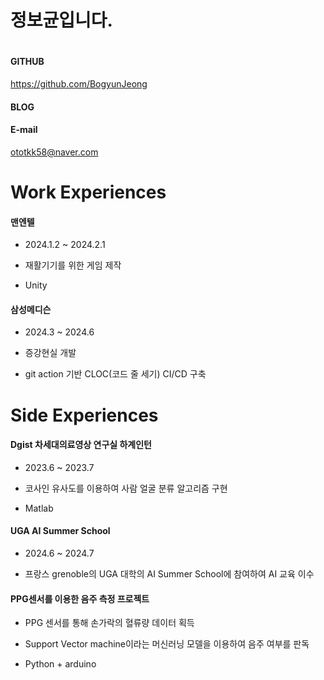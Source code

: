 # 정보균입니다.

# 

#### GITHUB  
https://github.com/BogyunJeong

#### BLOG

#### E-mail    
ototkk58@naver.com

# Work Experiences

#### 맨엔텔

- 2024.1.2 ~ 2024.2.1

- 재활기기를 위한 게임 제작

- Unity



#### 삼성메디슨

- 2024.3 ~ 2024.6

- 증강현실 개발

- git action 기반 CLOC(코드 줄 세기) CI/CD 구축







# Side Experiences

#### Dgist 차세대의료영상 연구실 하계인턴

- 2023.6 ~ 2023.7

- 코사인 유사도를 이용하여 사람 얼굴 분류 알고리즘 구현

- Matlab

#### UGA AI Summer School

- 2024.6 ~ 2024.7

- 프랑스 grenoble의 UGA 대학의 AI Summer School에 참여하여 AI 교육 이수

#### PPG센서를 이용한 음주 측정 프로젝트

- PPG 센서를 통해 손가락의 혈류량 데이터 획득

- Support Vector machine이라는 머신러닝 모델을 이용하여 음주 여부를 판독

- Python + arduino
